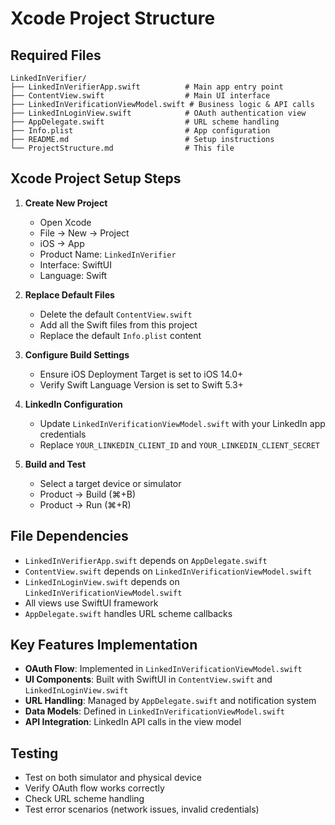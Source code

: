 # Xcode Project Structure

## Required Files

```
LinkedInVerifier/
├── LinkedInVerifierApp.swift          # Main app entry point
├── ContentView.swift                  # Main UI interface
├── LinkedInVerificationViewModel.swift # Business logic & API calls
├── LinkedInLoginView.swift            # OAuth authentication view
├── AppDelegate.swift                  # URL scheme handling
├── Info.plist                         # App configuration
├── README.md                          # Setup instructions
└── ProjectStructure.md                # This file
```

## Xcode Project Setup Steps

1. **Create New Project**
   - Open Xcode
   - File → New → Project
   - iOS → App
   - Product Name: `LinkedInVerifier`
   - Interface: SwiftUI
   - Language: Swift

2. **Replace Default Files**
   - Delete the default `ContentView.swift`
   - Add all the Swift files from this project
   - Replace the default `Info.plist` content

3. **Configure Build Settings**
   - Ensure iOS Deployment Target is set to iOS 14.0+
   - Verify Swift Language Version is set to Swift 5.3+

4. **LinkedIn Configuration**
   - Update `LinkedInVerificationViewModel.swift` with your LinkedIn app credentials
   - Replace `YOUR_LINKEDIN_CLIENT_ID` and `YOUR_LINKEDIN_CLIENT_SECRET`

5. **Build and Test**
   - Select a target device or simulator
   - Product → Build (⌘+B)
   - Product → Run (⌘+R)

## File Dependencies

- `LinkedInVerifierApp.swift` depends on `AppDelegate.swift`
- `ContentView.swift` depends on `LinkedInVerificationViewModel.swift`
- `LinkedInLoginView.swift` depends on `LinkedInVerificationViewModel.swift`
- All views use SwiftUI framework
- `AppDelegate.swift` handles URL scheme callbacks

## Key Features Implementation

- **OAuth Flow**: Implemented in `LinkedInVerificationViewModel.swift`
- **UI Components**: Built with SwiftUI in `ContentView.swift` and `LinkedInLoginView.swift`
- **URL Handling**: Managed by `AppDelegate.swift` and notification system
- **Data Models**: Defined in `LinkedInVerificationViewModel.swift`
- **API Integration**: LinkedIn API calls in the view model

## Testing

- Test on both simulator and physical device
- Verify OAuth flow works correctly
- Check URL scheme handling
- Test error scenarios (network issues, invalid credentials)